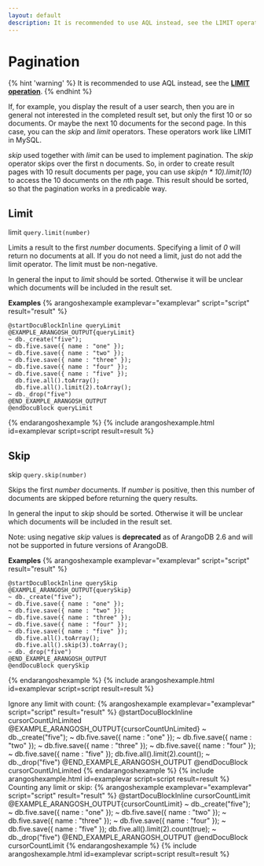 ```yaml
---
layout: default
description: It is recommended to use AQL instead, see the LIMIT operation
---
```

Pagination
==========

{% hint 'warning' %}
It is recommended to use AQL instead, see the [**LIMIT operation**](aql/operations-limit.html).
{% endhint %}

If, for example, you display the result of a user search, then you are in
general not interested in the completed result set, but only the first 10 or so
documents. Or maybe the next 10 documents for the second page. In this case, you
can the *skip* and *limit* operators. These operators work like LIMIT in
MySQL.

*skip* used together with *limit* can be used to implement pagination.
The *skip* operator skips over the first n documents. So, in order to create
result pages with 10 result documents per page, you can use <i>skip(n *
10).limit(10)</i> to access the 10 documents on the *n*th page. This result
should be sorted, so that the pagination works in a predicable way.

Limit
-----

<!-- js/common/modules/@arangodb/simple-query-common.js -->


limit
`query.limit(number)`

Limits a result to the first *number* documents. Specifying a limit of
*0* will return no documents at all. If you do not need a limit, just do
not add the limit operator. The limit must be non-negative.

In general the input to *limit* should be sorted. Otherwise it will be
unclear which documents will be included in the result set.


**Examples**
{% arangoshexample examplevar="examplevar" script="script" result="result" %}

    @startDocuBlockInline queryLimit
    @EXAMPLE_ARANGOSH_OUTPUT{queryLimit}
    ~ db._create("five");
    ~ db.five.save({ name : "one" });
    ~ db.five.save({ name : "two" });
    ~ db.five.save({ name : "three" });
    ~ db.five.save({ name : "four" });
    ~ db.five.save({ name : "five" });
      db.five.all().toArray();
      db.five.all().limit(2).toArray();
    ~ db._drop("five")
    @END_EXAMPLE_ARANGOSH_OUTPUT
    @endDocuBlock queryLimit
{% endarangoshexample %}
{% include arangoshexample.html id=examplevar script=script result=result %}


Skip
----

<!-- js/common/modules/@arangodb/simple-query-common.js -->


skip
`query.skip(number)`

Skips the first *number* documents. If *number* is positive, then this
number of documents are skipped before returning the query results.

In general the input to *skip* should be sorted. Otherwise it will be
unclear which documents will be included in the result set.

Note: using negative *skip* values is **deprecated** as of ArangoDB 2.6 and 
will not be supported in future versions of ArangoDB.


**Examples**
{% arangoshexample examplevar="examplevar" script="script" result="result" %}

    @startDocuBlockInline querySkip
    @EXAMPLE_ARANGOSH_OUTPUT{querySkip}
    ~ db._create("five");
    ~ db.five.save({ name : "one" });
    ~ db.five.save({ name : "two" });
    ~ db.five.save({ name : "three" });
    ~ db.five.save({ name : "four" });
    ~ db.five.save({ name : "five" });
      db.five.all().toArray();
      db.five.all().skip(3).toArray();
    ~ db._drop("five")
    @END_EXAMPLE_ARANGOSH_OUTPUT
    @endDocuBlock querySkip
{% endarangoshexample %}
{% include arangoshexample.html id=examplevar script=script result=result %}

Ignore any limit with count:
{% arangoshexample examplevar="examplevar" script="script" result="result" %}
    @startDocuBlockInline cursorCountUnLimited
    @EXAMPLE_ARANGOSH_OUTPUT{cursorCountUnLimited}
    ~ db._create("five");
    ~ db.five.save({ name : "one" });
    ~ db.five.save({ name : "two" });
    ~ db.five.save({ name : "three" });
    ~ db.five.save({ name : "four" });
    ~ db.five.save({ name : "five" });
    db.five.all().limit(2).count();
    ~ db._drop("five")
    @END_EXAMPLE_ARANGOSH_OUTPUT
    @endDocuBlock cursorCountUnLimited
{% endarangoshexample %}
{% include arangoshexample.html id=examplevar script=script result=result %}
Counting any limit or skip:
{% arangoshexample examplevar="examplevar" script="script" result="result" %}
    @startDocuBlockInline cursorCountLimit
    @EXAMPLE_ARANGOSH_OUTPUT{cursorCountLimit}
    ~ db._create("five");
    ~ db.five.save({ name : "one" });
    ~ db.five.save({ name : "two" });
    ~ db.five.save({ name : "three" });
    ~ db.five.save({ name : "four" });
    ~ db.five.save({ name : "five" });
    db.five.all().limit(2).count(true);
    ~ db._drop("five")
    @END_EXAMPLE_ARANGOSH_OUTPUT
    @endDocuBlock cursorCountLimit
{% endarangoshexample %}
{% include arangoshexample.html id=examplevar script=script result=result %}